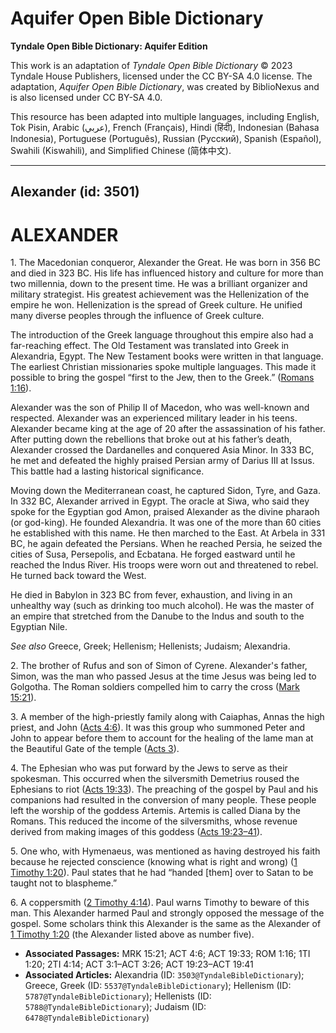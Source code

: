 # Aquifer Open Bible Dictionary

**Tyndale Open Bible Dictionary: Aquifer Edition**

This work is an adaptation of *Tyndale Open Bible Dictionary* © 2023 Tyndale House Publishers, licensed under the CC BY\-SA 4\.0 license. The adaptation, *Aquifer Open Bible Dictionary*, was created by BiblioNexus and is also licensed under CC BY\-SA 4\.0\.

This resource has been adapted into multiple languages, including English, Tok Pisin, Arabic (عربي), French (Français), Hindi (हिंदी), Indonesian (Bahasa Indonesia), Portuguese (Português), Russian (Русский), Spanish (Español), Swahili (Kiswahili), and Simplified Chinese (简体中文).



--------------------------------

## Alexander (id: 3501)

ALEXANDER
=========

1\. The Macedonian conqueror, Alexander the Great. He was born in 356 BC and died in 323 BC. His life has influenced history and culture for more than two millennia, down to the present time. He was a brilliant organizer and military strategist. His greatest achievement was the Hellenization of the empire he won. Hellenization is the spread of Greek culture. He unified many diverse peoples through the influence of Greek culture.

The introduction of the Greek language throughout this empire also had a far\-reaching effect. The Old Testament was translated into Greek in Alexandria, Egypt. The New Testament books were written in that language. The earliest Christian missionaries spoke multiple languages. This made it possible to bring the gospel “first to the Jew, then to the Greek.” ([Romans 1:16](https://ref.ly/Rom1:16)).

Alexander was the son of Philip II of Macedon, who was well\-known and respected. Alexander was an experienced military leader in his teens. Alexander became king at the age of 20 after the assassination of his father. After putting down the rebellions that broke out at his father’s death, Alexander crossed the Dardanelles and conquered Asia Minor. In 333 BC, he met and defeated the highly praised Persian army of Darius III at Issus. This battle had a lasting historical significance. 

Moving down the Mediterranean coast, he captured Sidon, Tyre, and Gaza. In 332 BC, Alexander arrived in Egypt. The oracle at Siwa, who said they spoke for the Egyptian god Amon, praised Alexander as the divine pharaoh (or god\-king). He founded Alexandria. It was one of the more than 60 cities he established with this name. He then marched to the East. At Arbela in 331 BC, he again defeated the Persians. When he reached Persia, he seized the cities of Susa, Persepolis, and Ecbatana. He forged eastward until he reached the Indus River. His troops were worn out and threatened to rebel. He turned back toward the West.

He died in Babylon in 323 BC from fever, exhaustion, and living in an unhealthy way (such as drinking too much alcohol). He was the master of an empire that stretched from the Danube to the Indus and south to the Egyptian Nile.

*See also* Greece, Greek; Hellenism; Hellenists; Judaism; Alexandria.

2\. The brother of Rufus and son of Simon of Cyrene. Alexander's father, Simon, was the man who passed Jesus at the time Jesus was being led to Golgotha. The Roman soldiers compelled him to carry the cross ([Mark 15:21](https://ref.ly/Mark15:21)).

3\. A member of the high\-priestly family along with Caiaphas, Annas the high priest, and John ([Acts 4:6](https://ref.ly/Acts4:6)). It was this group who summoned Peter and John to appear before them to account for the healing of the lame man at the Beautiful Gate of the temple ([Acts 3](https://ref.ly/Acts3:1-Acts3:26)).

4\. The Ephesian who was put forward by the Jews to serve as their spokesman. This occurred when the silversmith Demetrius roused the Ephesians to riot ([Acts 19:33](https://ref.ly/Acts19:33)). The preaching of the gospel by Paul and his companions had resulted in the conversion of many people. These people left the worship of the goddess Artemis. Artemis is called Diana by the Romans. This reduced the income of the silversmiths, whose revenue derived from making images of this goddess ([Acts 19:23–41](https://ref.ly/Acts19:23-Acts19:41)).

5\. One who, with Hymenaeus, was mentioned as having destroyed his faith because he rejected conscience (knowing what is right and wrong) ([1 Timothy 1:20](https://ref.ly/1Tim1:20)). Paul states that he had “handed \[them] over to Satan to be taught not to blaspheme.”

6\. A coppersmith ([2 Timothy 4:14](https://ref.ly/2Tim4:14)). Paul warns Timothy to beware of this man. This Alexander harmed Paul and strongly opposed the message of the gospel. Some scholars think this Alexander is the same as the Alexander of [1 Timothy 1:20](https://ref.ly/1Tim1:20) (the Alexander listed above as number five).

* **Associated Passages:** MRK 15:21; ACT 4:6; ACT 19:33; ROM 1:16; 1TI 1:20; 2TI 4:14; ACT 3:1–ACT 3:26; ACT 19:23–ACT 19:41
* **Associated Articles:** Alexandria (ID: `3503@TyndaleBibleDictionary`); Greece, Greek (ID: `5537@TyndaleBibleDictionary`); Hellenism (ID: `5787@TyndaleBibleDictionary`); Hellenists (ID: `5788@TyndaleBibleDictionary`); Judaism (ID: `6478@TyndaleBibleDictionary`)

